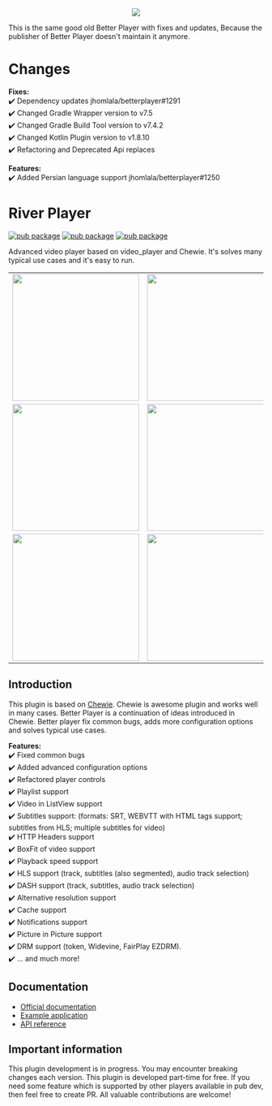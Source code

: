 <p align="center">
<img src="https://raw.githubusercontent.com/RevEngine3r/river_player/master/media/logo.png">
</p>

This is the same good old Better Player with fixes and updates,
Because the publisher of Better Player doesn't maintain it anymore.

# Changes

**Fixes:**  
✔️ Dependency updates jhomlala/betterplayer#1291  
✔️ Changed Gradle Wrapper version to v7.5  
✔️ Changed Gradle Build Tool version to v7.4.2  
✔️ Changed Kotlin Plugin version to v1.8.10  
✔️ Refactoring and Deprecated Api replaces  

**Features:**  
✔️ Added Persian language support jhomlala/betterplayer#1250

# River Player

[![pub package](https://img.shields.io/pub/v/better_player.svg)](https://pub.dartlang.org/packages/better_player)
[![pub package](https://img.shields.io/github/license/jhomlala/betterplayer.svg?style=flat)](https://github.com/RevEngine3r/river_player)
[![pub package](https://img.shields.io/badge/platform-flutter-blue.svg)](https://github.com/RevEngine3r/river_player)

Advanced video player based on video_player and Chewie. It's solves many typical use cases and it's
easy to run.

<table>
   <tr>
      <td>
         <img width="250px" src="https://raw.githubusercontent.com/RevEngine3r/river_player/master/media/1.png">
      </td>
      <td>
         <img width="250px" src="https://raw.githubusercontent.com/RevEngine3r/river_player/master/media/2.png">
      </td>
      <td>
         <img width="250px" src="https://raw.githubusercontent.com/RevEngine3r/river_player/master/media/3.png">
      </td>
      <td>
         <img width="250px" src="https://raw.githubusercontent.com/RevEngine3r/river_player/master/media/4.png">
      </td>
      <td>
         <img width="250px" src="https://raw.githubusercontent.com/RevEngine3r/river_player/master/media/5.png">
      </td>
      <td>
         <img width="250px" src="https://raw.githubusercontent.com/RevEngine3r/river_player/master/media/6.png">
      </td>
   </tr>
   <tr>
      <td>
         <img width="250px" src="https://raw.githubusercontent.com/RevEngine3r/river_player/master/media/7.png">
      </td>
      <td>
         <img width="250px" src="https://raw.githubusercontent.com/RevEngine3r/river_player/master/media/8.png">
      </td>
      <td>
         <img width="250px" src="https://raw.githubusercontent.com/RevEngine3r/river_player/master/media/9.png">
      </td>
      <td>
         <img width="250px" src="https://raw.githubusercontent.com/RevEngine3r/river_player/master/media/10.png">
      </td>
      <td>
         <img width="250px" src="https://raw.githubusercontent.com/RevEngine3r/river_player/master/media/11.png">
      </td>
      <td>
         <img width="250px" src="https://raw.githubusercontent.com/RevEngine3r/river_player/master/media/12.png">
      </td>
   </tr>
   <tr>
      <td>
         <img width="250px" src="https://raw.githubusercontent.com/RevEngine3r/river_player/master/media/13.png">
      </td>
      <td>
         <img width="250px" src="https://raw.githubusercontent.com/RevEngine3r/river_player/master/media/14.png">
      </td>
      <td>
         <img width="250px" src="https://raw.githubusercontent.com/RevEngine3r/river_player/master/media/15.png">
      </td>
      <td>
         <img width="250px" src="https://raw.githubusercontent.com/RevEngine3r/river_player/master/media/16.png">
      </td>
    </tr>	
</table>

## Introduction

This plugin is based on [Chewie](https://github.com/brianegan/chewie). Chewie is awesome plugin and
works well in many cases. Better Player is a continuation of ideas introduced in Chewie. Better
player fix common bugs, adds more configuration options and solves typical use cases.

**Features:**  
✔️ Fixed common bugs  
✔️ Added advanced configuration options  
✔️ Refactored player controls  
✔️ Playlist support  
✔️ Video in ListView support  
✔️ Subtitles support: (formats: SRT, WEBVTT with HTML tags support; subtitles from HLS; multiple
subtitles for video)  
✔️ HTTP Headers support  
✔️ BoxFit of video support  
✔️ Playback speed support  
✔️ HLS support (track, subtitles (also segmented), audio track selection)  
✔️ DASH support (track, subtitles, audio track selection)     
✔️ Alternative resolution support  
✔️ Cache support  
✔️ Notifications support  
✔️ Picture in Picture support     
✔️ DRM support (token, Widevine, FairPlay EZDRM).    
✔️ ... and much more!

## Documentation

* [Official documentation](https://jhomlala.github.io/betterplayer/)
* [Example application](https://github.com/RevEngine3r/river_player/tree/master/example)
* [API reference](https://pub.dev/documentation/better_player/latest/better_player/better_player-library.html)

## Important information

This plugin development is in progress. You may encounter breaking changes each version. This plugin
is developed part-time for free. If you need
some feature which is supported by other players available in pub dev, then feel free to create PR.
All valuable contributions are welcome!


